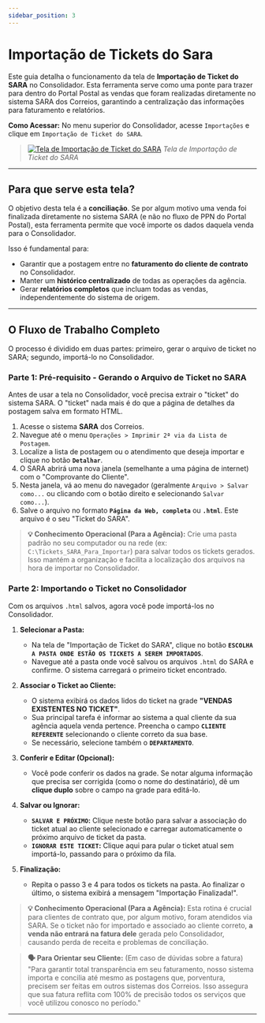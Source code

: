 ```yaml
---
sidebar_position: 3
---
```


# Importação de Tickets do Sara

Este guia detalha o funcionamento da tela de **Importação de Ticket do SARA** no Consolidador. Esta ferramenta serve como uma ponte para trazer para dentro do Portal Postal as vendas que foram realizadas diretamente no sistema SARA dos Correios, garantindo a centralização das informações para faturamento e relatórios.

**Como Acessar:** No menu superior do Consolidador, acesse `Importações` e clique em `Importação de Ticket do SARA`.

> [![Tela de Importação de Ticket do SARA](/img/importacoes/importacao-ticket-sara.png)](/img/importacoes/importacao-ticket-sara.png)
> *Tela de Importação de Ticket do SARA*

---

## Para que serve esta tela?

O objetivo desta tela é a **conciliação**. Se por algum motivo uma venda foi finalizada diretamente no sistema SARA (e não no fluxo de PPN do Portal Postal), esta ferramenta permite que você importe os dados daquela venda para o Consolidador.

Isso é fundamental para:
* Garantir que a postagem entre no **faturamento do cliente de contrato** no Consolidador.
* Manter um **histórico centralizado** de todas as operações da agência.
* Gerar **relatórios completos** que incluam todas as vendas, independentemente do sistema de origem.

---

## O Fluxo de Trabalho Completo

O processo é dividido em duas partes: primeiro, gerar o arquivo de ticket no SARA; segundo, importá-lo no Consolidador.

### Parte 1: Pré-requisito - Gerando o Arquivo de Ticket no SARA

Antes de usar a tela no Consolidador, você precisa extrair o "ticket" do sistema SARA. O "ticket" nada mais é do que a página de detalhes da postagem salva em formato HTML.

1.  Acesse o sistema **SARA** dos Correios.
2.  Navegue até o menu `Operações > Imprimir 2ª via da Lista de Postagem`.
3.  Localize a lista de postagem ou o atendimento que deseja importar e clique no botão **`Detalhar`**.
4.  O SARA abrirá uma nova janela (semelhante a uma página de internet) com o "Comprovante do Cliente".
5.  Nesta janela, vá ao menu do navegador (geralmente `Arquivo > Salvar como...` ou clicando com o botão direito e selecionando `Salvar como...`).
6.  Salve o arquivo no formato **`Página da Web, completa`** ou **`.html`**. Este arquivo é o seu "Ticket do SARA".

> **💡 Conhecimento Operacional (Para a Agência):** Crie uma pasta padrão no seu computador ou na rede (ex: `C:\Tickets_SARA_Para_Importar`) para salvar todos os tickets gerados. Isso mantém a organização e facilita a localização dos arquivos na hora de importar no Consolidador.

### Parte 2: Importando o Ticket no Consolidador

Com os arquivos `.html` salvos, agora você pode importá-los no Consolidador.

1.  **Selecionar a Pasta:**
    * Na tela de "Importação de Ticket do SARA", clique no botão **`ESCOLHA A PASTA ONDE ESTÃO OS TICKETS A SEREM IMPORTADOS`**.
    * Navegue até a pasta onde você salvou os arquivos `.html` do SARA e confirme. O sistema carregará o primeiro ticket encontrado.

2.  **Associar o Ticket ao Cliente:**
    * O sistema exibirá os dados lidos do ticket na grade **"VENDAS EXISTENTES NO TICKET"**.
    * Sua principal tarefa é informar ao sistema a qual cliente da sua agência aquela venda pertence. Preencha o campo **`CLIENTE REFERENTE`** selecionando o cliente correto da sua base.
    * Se necessário, selecione também o **`DEPARTAMENTO`**.

3.  **Conferir e Editar (Opcional):**
    * Você pode conferir os dados na grade. Se notar alguma informação que precisa ser corrigida (como o nome do destinatário), dê um **clique duplo** sobre o campo na grade para editá-lo.

4.  **Salvar ou Ignorar:**
    * **`SALVAR E PRÓXIMO`:** Clique neste botão para salvar a associação do ticket atual ao cliente selecionado e carregar automaticamente o próximo arquivo de ticket da pasta.
    * **`IGNORAR ESTE TICKET`:** Clique aqui para pular o ticket atual sem importá-lo, passando para o próximo da fila.

5.  **Finalização:**
    * Repita o passo 3 e 4 para todos os tickets na pasta. Ao finalizar o último, o sistema exibirá a mensagem "Importação Finalizada!".

> **💡 Conhecimento Operacional (Para a Agência):** Esta rotina é crucial para clientes de contrato que, por algum motivo, foram atendidos via SARA. Se o ticket não for importado e associado ao cliente correto, **a venda não entrará na fatura dele** gerada pelo Consolidador, causando perda de receita e problemas de conciliação.

> **🗣️ Para Orientar seu Cliente:** (Em caso de dúvidas sobre a fatura) "Para garantir total transparência em seu faturamento, nosso sistema importa e concilia até mesmo as postagens que, porventura, precisem ser feitas em outros sistemas dos Correios. Isso assegura que sua fatura reflita com 100% de precisão todos os serviços que você utilizou conosco no período."

---
